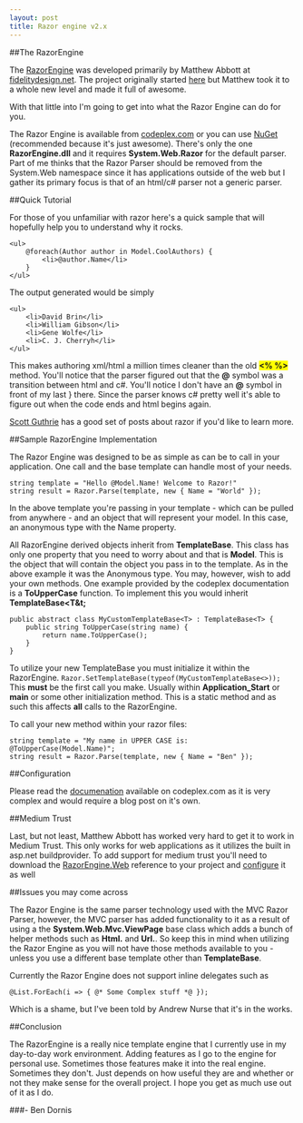 ```yaml
---
layout: post
title: Razor engine v2.x
---
```


##The RazorEngine

The <a href='http://razorengine.codeplex.com/'>RazorEngine</a> was developed primarily by Matthew Abbott at <a href='http://fidelitydesign.net'>fidelitydesign.net</a>. The project originally started <a href='http://buildstarted.com/2010/09/29/razor-view-engine-without-mvc-at-all/'>here</a> but Matthew took it to a whole new level and made it full of awesome. 

With that little into I'm going to get into what the Razor Engine can do for you.

The Razor Engine is available from <a href='http://razorengine.codeplex.com/'>codeplex.com</a> or you can use <a href='http://nuget.org/Packages/Packages/Details/RazorEngine-2-1'>NuGet</a> (recommended because it's just awesome). There's only the one <strong>RazorEngine.dll</strong> and it requires <strong>System.Web.Razor</strong> for the default parser. Part of me thinks that the Razor Parser should be removed from the System.Web namespace since it has applications outside of the web but I gather its primary focus is that of an html/c# parser not a generic parser.

##Quick Tutorial

For those of you unfamiliar with razor here's a quick sample that will hopefully help you to understand why it rocks. 

    <ul>
        @foreach(Author author in Model.CoolAuthors) {
            <li>@author.Name</li>
        }
    </ul>


The output generated would be simply

    <ul>
        <li>David Brin</li>
        <li>William Gibson</li>
        <li>Gene Wolfe</li>
        <li>C. J. Cherryh</li>
    </ul>


This makes authoring xml/html a million times cleaner than the old <span style='background-color:yellow; font-weight:bold;'>&lt;% %&gt;</span> method. You'll notice that the parser figured out that the <strong>@</strong> symbol was a transition between html and c#. You'll notice I don't have an <strong>@</strong> symbol in front of my last } there. Since the parser knows c# pretty well it's able to figure out when the code ends and html begins again. 

<a href='http://weblogs.asp.net/scottgu/archive/2010/12/15/asp-net-mvc-3-razor-s-and-lt-text-gt-syntax.aspx'>Scott Guthrie</a> has a good set of posts about razor if you'd like to learn more.

##Sample RazorEngine Implementation

The Razor Engine was designed to be as simple as can be to call in your application. One call and the base template can handle most of your needs.

    string template = "Hello @Model.Name! Welcome to Razor!"
    string result = Razor.Parse(template, new { Name = "World" });


In the above template you're passing in your template - which can be pulled from anywhere - and an object that will represent your model. In this case, an anonymous type with the Name property.

All RazorEngine derived objects inherit from <strong>TemplateBase</strong>. This class has only one property that you need to worry about and that is <strong>Model</strong>. This is the object that will contain the object you pass in to the template. As in the above example it was the Anonymous type. You may, however, wish to add your own methods. One example provided by the codeplex documentation is a <strong>ToUpperCase</strong> function. To implement this you would inherit <strong>TemplateBase&lt;T&t;</strong>

    public abstract class MyCustomTemplateBase<T> : TemplateBase<T> {
        public string ToUpperCase(string name) {
            return name.ToUpperCase();
        }
    }


To utilize your new TemplateBase you must initialize it within the RazorEngine. `Razor.SetTemplateBase(typeof(MyCustomTemplateBase<>));` This <strong>must</strong> be the first call you make. Usually within <strong>Application_Start</strong> or <strong>main</strong> or some other initialization method. This is a static method and as such this affects <strong>all</strong> calls to the RazorEngine.

To call your new method within your razor files: 

    string template = "My name in UPPER CASE is: @ToUpperCase(Model.Name)";
    string result = Razor.Parse(template, new { Name = "Ben" });


##Configuration

Please read the <a href='http://razorengine.codeplex.com/wikipage?title=Using%20Configuration&amp;referringTitle=Documentation'>documenation</a> available on codeplex.com as it is very complex and would require a blog post on it's own.

##Medium Trust

Last, but not least, Matthew Abbott has worked very hard to get it to work in Medium Trust. This only works for web applications as it utilizes the built in asp.net buildprovider. To add support for medium trust you'll need to download the <a href='http://nuget.org/Packages/Packages/Details/RazorEngine-Web-2-1'>RazorEngine.Web</a> reference to your project and <a href='http://razorengine.codeplex.com/wikipage?title=Configuring%20RazorEngine%20for%20ASP.NET%20Medium%20Trust&amp;referringTitle=Documentation'>configure</a> it as well

##Issues you may come across

The Razor Engine is the same parser technology used with the MVC Razor Parser, however, the MVC parser has added functionality to it as a result of using a the <strong>System.Web.Mvc.ViewPage</strong> base class which adds a bunch of helper methods such as <strong>Html.</strong> and <strong>Url.</strong>. So keep this in mind when utilizing the Razor Engine as you will not have those methods available to you - unless you use a different base template other than <strong>TemplateBase</strong>.

Currently the Razor Engine does not support inline delegates such as

    @List.ForEach(i => { @* Some Complex stuff *@ });


Which is a shame, but I've been told by Andrew Nurse that it's in the works.

##Conclusion

The RazorEngine is a really nice template engine that I currently use in my day-to-day work environment. Adding features as I go to the engine for personal use. Sometimes those features make it into the real engine. Sometimes they don't. Just depends on how useful they are and whether or not they make sense for the overall project. I hope you get as much use out of it as I do. 

###- Ben Dornis